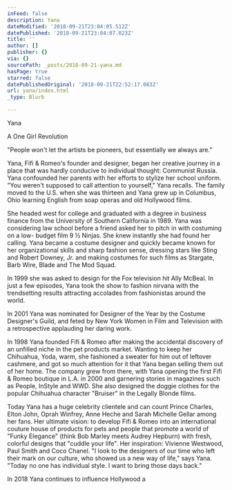 ```yaml
---
inFeed: false
description: Yana
dateModified: '2018-09-21T23:04:05.512Z'
datePublished: '2018-09-21T23:04:07.023Z'
title: ''
author: []
publisher: {}
via: {}
sourcePath: _posts/2018-09-21-yana.md
hasPage: true
starred: false
datePublishedOriginal: '2018-09-21T22:52:17.083Z'
url: yana/index.html
_type: Blurb

---
```

Yana

A One Girl Revolution

"People won't let the artists be pioneers, but essentially we always are."

Yana, Fifi & Romeo's founder and designer, began her creative journey in a place that was hardly conducive to individual thought: Communist Russia. Yana confounded her parents with her efforts to stylize her school uniform. "You weren't supposed to call attention to yourself," Yana recalls. The family moved to the U.S. when she was thirteen and Yana grew up in Columbus, Ohio learning English from soap operas and old Hollywood films.

She headed west for college and graduated with a degree in business finance from the University of Southern California in 1989\. Yana was considering law school before a friend asked her to pitch in with costuming on a low- budget film 9 ½ Ninjas. She knew instantly she had found her calling. Yana became a costume designer and quickly became known for her organizational skills and sharp fashion sense, dressing stars like Sting and Robert Downey, Jr. and making costumes for such films as Stargate, Barb Wire, Blade and The Mod Squad. 

In 1999 she was asked to design for the Fox television hit Ally McBeal. In just a few episodes, Yana took the show to fashion nirvana with the trendsetting results attracting accolades from fashionistas around the world. 

In 2001 Yana was nominated for Designer of the Year by the Costume Designer's Guild, and feted by New York Women in Film and Television with a retrospective applauding her daring work. 

In 1998 Yana founded Fifi & Romeo after making the accidental discovery of an unfilled niche in the pet products market. Wanting to keep her Chihuahua, Yoda, warm, she fashioned a sweater for him out of leftover cashmere, and got so much attention for it that Yana began selling them out of her home. The company grew from there, with Yana opening the first Fifi & Romeo boutique in L.A. in 2000 and garnering stories in magazines such as People, InStyle and WWD. She also designed the doggie clothes for the popular Chihuahua character "Bruiser" in the Legally Blonde films. 

Today Yana has a huge celebrity clientele and can count Prince Charles, Elton John, Oprah Winfrey, Anne Heche and Sarah Michelle Gellar among her fans. Her ultimate vision: to develop Fifi & Romeo into an international couture house of products for pets and people that promote a world of "Funky Elegance" (think Bob Marley meets Audrey Hepburn) with fresh, colorful designs that "cuddle your life". Her inspiration: Vivienne Westwood, Paul Smith and Coco Chanel. "I look to the designers of our time who left their mark on our culture, who showed us a new way of life," says Yana. "Today no one has individual style. I want to bring those days back."

In 2018 Yana continues to influence Hollywood a